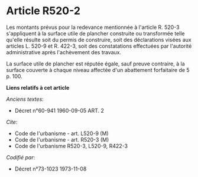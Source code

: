 # Article R520-2

Les montants prévus pour la redevance mentionnée à l'article R. 520-3 s'appliquent à la surface utile de plancher construite
ou transformée telle qu'elle résulte soit du permis de construire, soit des déclarations visées aux articles L. 520-9 et R.
422-3, soit des constatations effectuées par l'autorité administrative après l'achèvement des travaux.

La surface utile de plancher est réputée égale, sauf preuve contraire, à la surface couverte à chaque niveau affectée d'un
abattement forfaitaire de 5 p. 100.

**Liens relatifs à cet article**

_Anciens textes_:

  - Décret n°60-941 1960-09-05 ART. 2

_Cite_:

  - Code de l'urbanisme - art. L520-9 (M)
  - Code de l'urbanisme - art. R520-3 (M)
  - Code de l'urbanisme R520-3, L520-9, R422-3

_Codifié par_:

  - Décret n°73-1023 1973-11-08
